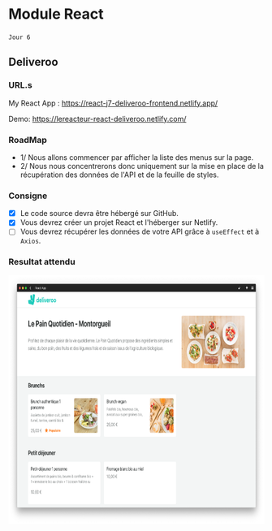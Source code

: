 # Module React

`Jour 6`

## Deliveroo

### URL.s

My React App : https://react-j7-deliveroo-frontend.netlify.app/

Demo: https://lereacteur-react-deliveroo.netlify.com/

### RoadMap

- 1/ Nous allons commencer par afficher la liste des menus sur la page.
- 2/ Nous nous concentrerons donc uniquement sur la mise en place de la récupération des données de l'API et de la feuille de styles.

### Consigne

- [x] Le code source devra être hébergé sur GitHub.
- [x] Vous devrez créer un projet React et l'héberger sur Netlify.
- [ ] Vous devrez récupérer les données de votre API grâce à `useEffect` et à `Axios`.

### Resultat attendu

<a href="https://lereacteur-react-deliveroo.netlify.com/" target="_blank">
<img align="right" height="490em" src="./src/img/Screenshot_2019-07-31_at_14.59.20_opnwhd.png"/>
</a>
